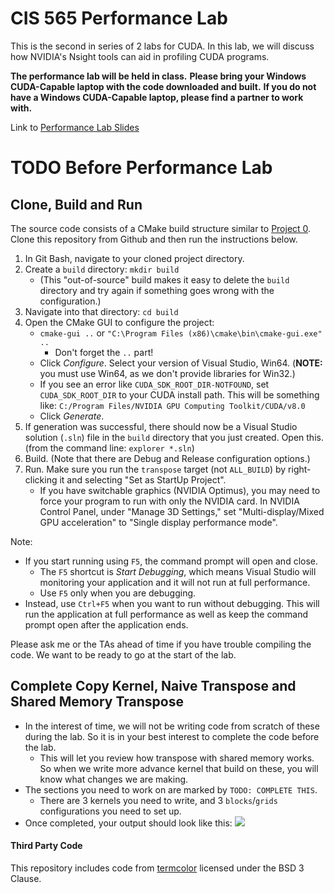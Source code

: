 # CIS 565 Performance Lab

This is the second in series of 2 labs for CUDA. In this lab, we will discuss
how NVIDIA's Nsight tools can aid in profiling CUDA programs.

**The performance lab will be held in class.**
**Please bring your Windows CUDA-Capable laptop with the code downloaded and built.**
**If you do not have a Windows CUDA-Capable laptop, please find a partner to work with.**

Link to [Performance Lab Slides](https://1drv.ms/p/s!AiLXbdZHgbemhec4z38gLavx36c0DQ?e=OYrfn4)

# TODO Before Performance Lab

## Clone, Build and Run
The source code consists of a CMake build structure similar to [Project 0](https://github.com/CIS565-Fall-2017/Project0-CUDA-Getting-Started).
Clone this repository from Github and then run the instructions below.

1. In Git Bash, navigate to your cloned project directory.
2. Create a `build` directory: `mkdir build`
   * (This "out-of-source" build makes it easy to delete the `build` directory
     and try again if something goes wrong with the configuration.)
3. Navigate into that directory: `cd build`
4. Open the CMake GUI to configure the project:
   * `cmake-gui ..` or `"C:\Program Files (x86)\cmake\bin\cmake-gui.exe" ..`
     * Don't forget the `..` part!
   * Click *Configure*.  Select your version of Visual Studio, Win64.
     (**NOTE:** you must use Win64, as we don't provide libraries for Win32.)
   * If you see an error like `CUDA_SDK_ROOT_DIR-NOTFOUND`,
     set `CUDA_SDK_ROOT_DIR` to your CUDA install path. This will be something
     like: `C:/Program Files/NVIDIA GPU Computing Toolkit/CUDA/v8.0`
   * Click *Generate*.
5. If generation was successful, there should now be a Visual Studio solution
   (`.sln`) file in the `build` directory that you just created. Open this.
   (from the command line: `explorer *.sln`)
6. Build. (Note that there are Debug and Release configuration options.)
7. Run. Make sure you run the `transpose` target (not `ALL_BUILD`) by
   right-clicking it and selecting "Set as StartUp Project".
   * If you have switchable graphics (NVIDIA Optimus), you may need to force
     your program to run with only the NVIDIA card. In NVIDIA Control Panel,
     under "Manage 3D Settings," set "Multi-display/Mixed GPU acceleration"
     to "Single display performance mode".

Note:

* If you start running using `F5`, the command prompt will open and close.
    * The `F5` shortcut is *Start Debugging*, which means Visual Studio will
      monitoring your application and it will not run at full performance.
    * Use `F5` only when you are debugging.
* Instead, use `Ctrl+F5` when you want to run without debugging. This will run
  the application at full performance as well as keep the command prompt open
  after the application ends.

Please ask me or the TAs ahead of time if you have trouble compiling the code. We want to be ready to go at the start of the lab.

## Complete Copy Kernel, Naive Transpose and Shared Memory Transpose

* In the interest of time, we will not be writing code from scratch of these during the
  lab. So it is in your best interest to complete the code before the lab.
    * This will let you review how transpose with shared memory works. So when
      we write more advance kernel that build on these, you will know what
      changes we are making.
* The sections you need to work on are marked by `TODO: COMPLETE THIS`.
    * There are 3 kernels you need to write, and 3 `blocks`/`grids`
      configurations you need to set up.
* Once completed, your output should look like this: ![](images/starter-1.png)

#### Third Party Code
This repository includes code from [termcolor](https://github.com/ikalnytskyi/termcolor) licensed under the BSD 3 Clause.
